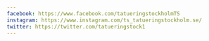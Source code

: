 ```yaml
---
facebook: https://www.facebook.com/tatueringstockholmTS
instagram: https://www.instagram.com/ts_tatueringstockholm.se/
twitter: https://twitter.com/tatueringstock1
---
```

